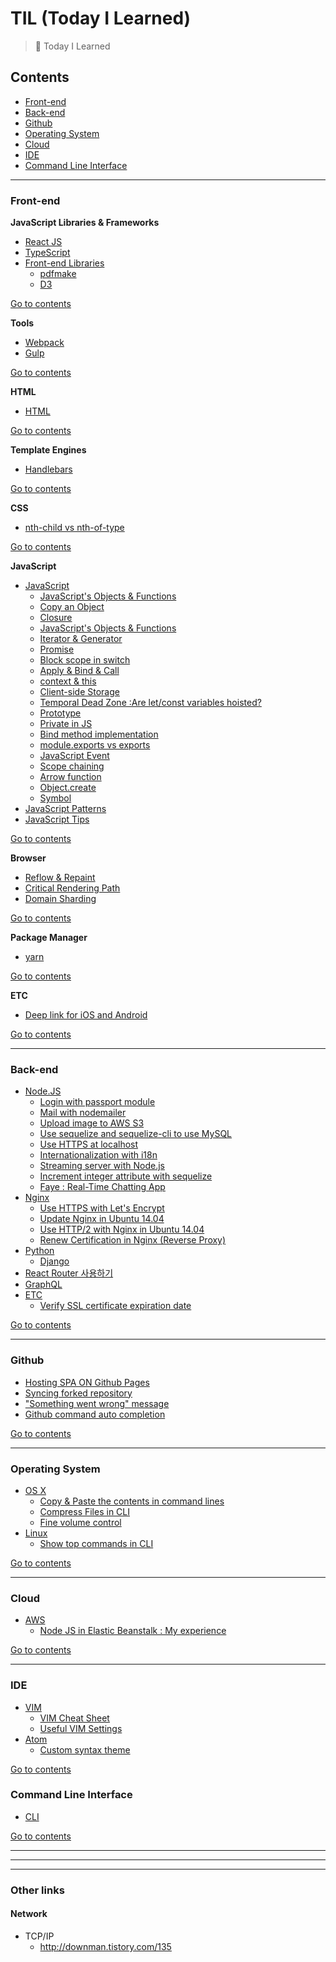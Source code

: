 # TIL (Today I Learned)
> 📝 Today I Learned

## Contents
- [Front-end](#front-end)
- [Back-end](#back-end)
- [Github](#github)
- [Operating System](#operating-system)
- [Cloud](#cloud)
- [IDE](#ide)
- [Command Line Interface](#command-line-interface)

<hr />

### Front-end
__JavaScript Libraries & Frameworks__
- [React JS](https://github.com/wonism/TIL/tree/master/front-end/reactjs/README.md)
- [TypeScript](https://github.com/wonism/TIL/tree/master/front-end/typescript/README.md)
- [Front-end Libraries](https://github.com/wonism/TIL/tree/master/front-end/libraries/README.md)
  - [pdfmake](https://github.com/wonism/TIL/tree/master/front-end/libraries/pdfmake.md)
  - [D3](https://github.com/wonism/TIL/tree/master/front-end/libraries/d3)

[Go to contents](#contents)

__Tools__
- [Webpack](https://github.com/wonism/TIL/tree/master/front-end/webpack/README.md)
- [Gulp](https://github.com/wonism/TIL/tree/master/front-end/gulp/README.md)

[Go to contents](#contents)

__HTML__
- [HTML](https://github.com/wonism/TIL/tree/master/front-end/html/README.md)

[Go to contents](#contents)

__Template Engines__
- [Handlebars](https://github.com/wonism/TIL/tree/master/front-end/handlebars/README.md)

[Go to contents](#contents)

__CSS__
- [nth-child vs nth-of-type](https://github.com/wonism/TIL/tree/master/front-end/css/nth-child-nth-of-type.md)

[Go to contents](#contents)

__JavaScript__
- [JavaScript](https://github.com/wonism/TIL/tree/master/front-end/javascript)
  - [JavaScript's Objects & Functions](https://github.com/wonism/TIL/blob/master/front-end/javascript/object-and-function.md)
  - [Copy an Object](https://github.com/wonism/TIL/blob/master/front-end/javascript/copy-object.md)
  - [Closure](https://github.com/wonism/TIL/blob/master/front-end/javascript/closure.md)
  - [JavaScript's Objects & Functions](https://github.com/wonism/TIL/blob/master/front-end/javascript/object-and-function.md)
  - [Iterator & Generator](https://github.com/wonism/TIL/blob/master/front-end/javascript/iterator-generator.md)
  - [Promise](https://github.com/wonism/TIL/blob/master/front-end/javascript/promise.md)
  - [Block scope in switch](https://github.com/wonism/TIL/blob/master/front-end/javascript/block-scope-in-switch.md)
  - [Apply & Bind & Call](https://github.com/wonism/TIL/blob/master/front-end/javascript/apply-bind-call.md)
  - [context & this](https://github.com/wonism/TIL/blob/master/front-end/javascript/context-and-scope.md)
  - [Client-side Storage](https://github.com/wonism/TIL/tree/master/front-end/javascript/client-storage.md)
  - [Temporal Dead Zone :Are let/const variables hoisted?](https://github.com/wonism/TIL/tree/master/front-end/javascript/tdz.md)
  - [Prototype](https://github.com/wonism/TIL/tree/master/front-end/javascript/prototype.md)
  - [Private in JS](https://github.com/wonism/TIL/tree/master/front-end/javascript/private.md)
  - [Bind method implementation](https://github.com/wonism/TIL/tree/master/front-end/javascript/bind-implementation.md)
  - [module.exports vs exports](https://github.com/wonism/TIL/tree/master/front-end/javascript/module-exports-and-exports.md)
  - [JavaScript Event](https://github.com/wonism/TIL/tree/master/front-end/javascript/event.md)
  - [Scope chaining](https://github.com/wonism/TIL/tree/master/front-end/javascript/scope-chaining.md)
  - [Arrow function](https://github.com/wonism/TIL/tree/master/front-end/javascript/arrow-functions.md)
  - [Object.create](https://github.com/wonism/TIL/tree/master/front-end/javascript/object-create.md)
  - [Symbol](https://github.com/wonism/TIL/tree/master/front-end/javascript/symbol.md)
- [JavaScript Patterns](https://github.com/wonism/TIL/tree/master/front-end/jspattern/README.md)
- [JavaScript Tips](https://github.com/wonism/TIL/tree/master/front-end/js-tips/README.md)

[Go to contents](#contents)

__Browser__
- [Reflow & Repaint](https://github.com/wonism/TIL/blob/master/front-end/browser/reflow-repaint.md)
- [Critical Rendering Path](https://github.com/wonism/TIL/blob/master/front-end/browser/critical-rendering-path.md)
- [Domain Sharding](https://github.com/wonism/TIL/blob/master/front-end/browser/domain-sharding.md)

[Go to contents](#contents)

__Package Manager__
- [yarn](https://github.com/wonism/TIL/blob/master/front-end/package-manager/yarn.md)

[Go to contents](#contents)

__ETC__
- [Deep link for iOS and Android](https://github.com/wonism/TIL/tree/master/front-end/etc/deep-link.md)

[Go to contents](#contents)

<hr />

### Back-end
- [Node.JS](https://github.com/wonism/TIL/tree/master/back-end/nodejs/README.md)
  - [Login with passport module](https://github.com/wonism/TIL/tree/master/back-end/nodejs/passport-example)
  - [Mail with nodemailer](https://github.com/wonism/TIL/tree/master/back-end/nodejs/nodemailer-example)
  - [Upload image to AWS S3](https://github.com/wonism/TIL/tree/master/back-end/nodejs/s3-image-upload)
  - [Use sequelize and sequelize-cli to use MySQL](https://github.com/wonism/TIL/tree/master/back-end/nodejs/sequelize-cli-example)
  - [Use HTTPS at localhost](https://github.com/wonism/TIL/tree/master/back-end/nodejs/https-localhost)
  - [Internationalization with i18n](https://github.com/wonism/TIL/tree/master/back-end/nodejs/i18n)
  - [Streaming server with Node.js](https://github.com/wonism/TIL/tree/master/back-end/nodejs/streaming-server)
  - [Increment integer attribute with sequelize](https://github.com/wonism/TIL/tree/master/back-end/nodejs/sequelize-increase-integer-column)
  - [Faye : Real-Time Chatting App](https://github.com/wonism/TIL/tree/master/back-end/nodejs/rtc-with-faye)
- [Nginx](https://github.com/wonism/TIL/tree/master/back-end/nginx)
  - [Use HTTPS with Let's Encrypt](https://github.com/wonism/TIL/tree/master/back-end/nginx/lets-encrypt-example.md)
  - [Update Nginx in Ubuntu 14.04](https://github.com/wonism/TIL/tree/master/back-end/nginx/update-nginx.md)
  - [Use HTTP/2 with Nginx in Ubuntu 14.04](https://github.com/wonism/TIL/tree/master/back-end/nginx/http2.md)
  - [Renew Certification in Nginx (Reverse Proxy)](https://github.com/wonism/TIL/tree/master/back-end/nginx/certbot-in-reverse-proxy.md)
- [Python](https://github.com/wonism/TIL/tree/master/back-end/python)
  - [Django](https://github.com/wonism/TIL/tree/master/back-end/python/django/README.md)
- [React Router 사용하기](https://github.com/wonism/TIL/tree/master/back-end/react-router/README.md)
- [GraphQL](https://github.com/wonism/TIL/tree/master/back-end/graph-ql/README.md)
- [ETC](https://github.com/wonism/TIL/tree/master/back-end/etc)
  - [Verify SSL certificate expiration date](https://github.com/wonism/TIL/blob/master/back-end/etc/verify-ssl-exdate.md)

[Go to contents](#contents)

<hr />

### Github
- [Hosting SPA ON Github Pages](https://github.com/wonism/TIL/tree/master/github/hosting-spa.md)
- [Syncing forked repository](https://github.com/wonism/TIL/tree/master/github/sync-forked-repository.md)
- ["Something went wrong" message](https://github.com/wonism/TIL/tree/master/github/something-went-wrong.md)
- [Github command auto completion](https://github.com/wonism/TIL/tree/master/github/git-command-completion.md)

[Go to contents](#contents)

<hr />

### Operating System
- [OS X](https://github.com/wonism/TIL/tree/master/os/osx)
  - [Copy & Paste the contents in command lines](https://github.com/wonism/TIL/tree/master/os/osx/pbcopy.md)
  - [Compress Files in CLI](https://github.com/wonism/TIL/tree/master/os/osx/compress-files.md)
  - [Fine volume control](https://github.com/wonism/TIL/tree/master/os/osx/control-volume.md)
- [Linux](https://github.com/wonism/TIL/tree/master/os/linux)
  - [Show top commands in CLI](https://github.com/wonism/TIL/tree/master/os/linux/top-commands.md)

[Go to contents](#contents)

<hr />

### Cloud
- [AWS](https://github.com/wonism/TIL/tree/master/cloud/aws)
  - [Node JS in Elastic Beanstalk : My experience](https://github.com/wonism/TIL/tree/master/cloud/aws/node-js.md)

[Go to contents](#contents)

<hr />

### IDE
- [VIM](https://github.com/wonism/TIL/tree/master/vim)
  - [VIM Cheat Sheet](https://github.com/wonism/TIL/blob/master/ide/vim/cheat-sheet.md)
  - [Useful VIM Settings](https://github.com/wonism/TIL/blob/master/ide/vim/settings.md)
- [Atom](https://github.com/wonism/TIL/tree/master/atom)
  - [Custom syntax theme](https://github.com/wonism/TIL/blob/master/atom/custom-syntax-theme.md)

[Go to contents](#contents)

### Command Line Interface
- [CLI](https://github.com/wonism/TIL/tree/master/cli/README.md)

[Go to contents](#contents)

<hr />
<hr />
<hr />

### Other links
#### Network
- TCP/IP
  - http://downman.tistory.com/135
